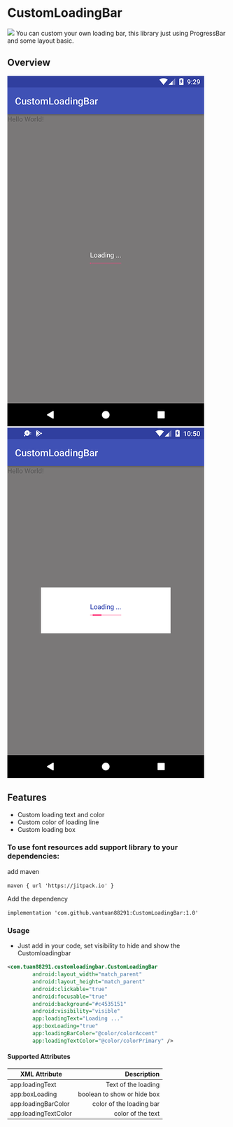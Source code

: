 # CustomLoadingBar
[![](https://jitpack.io/v/vantuan88291/CustomLoadingBar.svg)](https://jitpack.io/#vantuan88291/CustomLoadingBar)
You can custom your own loading bar, this library just using ProgressBar and some layout basic.

## Overview
![CustomLoadingBar Android](https://github.com/vantuan88291/CustomLoadingBar/raw/master/2sNEgmg.png)
![CustomLoadingBar Android](https://github.com/vantuan88291/CustomLoadingBar/raw/master/scr2.png)
## Features
- Custom loading text and color
- Custom color of loading line
- Custom loading box
### To use font resources add support library to your dependencies:
add maven

`maven { url 'https://jitpack.io' }`
	
Add the dependency

`implementation 'com.github.vantuan88291:CustomLoadingBar:1.0'`

### Usage
- Just add in your code, set visibility to hide and show the Customloadingbar
```xml
<com.tuan88291.customloadingbar.CustomLoadingBar
        android:layout_width="match_parent"
        android:layout_height="match_parent"
        android:clickable="true"
        android:focusable="true"
        android:background="#c4535151"
        android:visibility="visible"
        app:loadingText="Loading ..."
        app:boxLoading="true"
        app:loadingBarColor="@color/colorAccent"
        app:loadingTextColor="@color/colorPrimary" />
```
      
      
      
####  Supported Attributes
 XML Attribute            | Description  |
| ------------- | -----:|
| app:loadingText      | Text of the loading |
| app:boxLoading     | boolean to show or hide box |
| app:loadingBarColor | color of the loading bar |
| app:loadingTextColor | color of the text|
